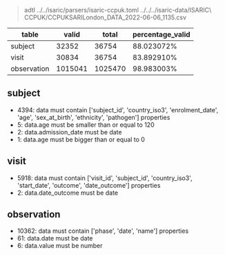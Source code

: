 >adtl ../../isaric/parsers/isaric-ccpuk.toml ../../../isaric-data/ISARIC\ CCPUK/CCPUKSARILondon_DATA_2022-06-06_1135.csv

|table          |valid  |total  |percentage_valid|
|---------------|-------|-------|----------------|
|subject        |32352  |36754  |88.023072% |
|visit          |30834  |36754  |83.892910% |
|observation    |1015041        |1025470        |98.983003% |

## subject

* 4394: data must contain ['subject_id', 'country_iso3', 'enrolment_date', 'age', 'sex_at_birth', 'ethnicity', 'pathogen'] properties
* 5: data.age must be smaller than or equal to 120
* 2: data.admission_date must be date
* 1: data.age must be bigger than or equal to 0

## visit

* 5918: data must contain ['visit_id', 'subject_id', 'country_iso3', 'start_date', 'outcome', 'date_outcome'] properties
* 2: data.date_outcome must be date

## observation

* 10362: data must contain ['phase', 'date', 'name'] properties
* 61: data.date must be date
* 6: data.value must be number
